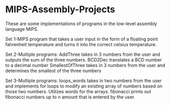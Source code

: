 # MIPS-Assembly-Projects

These are some implementations of programs in the low-level assembly language MIPS.

Set 1-MIPS program that takes a user input in the form of a floating point fahrenheit temperature and turns it into the correct celsius temperature.

Set 2-Multiple programs: AddThree takes in 3 numbers from the user and outputs the sum of the three numbers.
                         BCD2Dec translates a BCD number to a decimal number
                         SmallestOfThree takes in 3 numbers from the user and determines the smallest of the three numbers
                         
Set 3-Multiple programs: loops_words takes in two numbers from the user and implements for loops to modify an existing array of numbers based on those two numbers. Utilizes words for the arrays.
                         fibonacci prints out fibonacci numbers up to n amount that is entered by the user.
